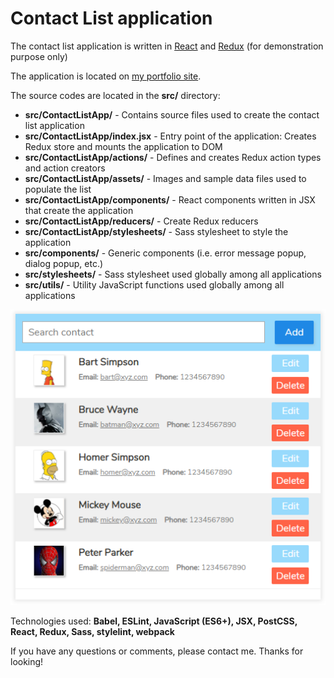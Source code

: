 # Contact List application
The contact list application is written in [React](https://reactjs.org/) and [Redux](https://redux.js.org/) (for demonstration purpose only)

The application is located on [my portfolio site](https://daisukenakano.com/index.php#spa).

The source codes are located in the **src/** directory:
* **src/ContactListApp/** - Contains source files used to create the contact list application
* **src/ContactListApp/index.jsx** - Entry point of the application: Creates Redux store and mounts the application to DOM
* **src/ContactListApp/actions/** - Defines and creates Redux action types and action creators
* **src/ContactListApp/assets/** - Images and sample data files used to populate the list
* **src/ContactListApp/components/** - React components written in JSX that create the application
* **src/ContactListApp/reducers/** - Create Redux reducers
* **src/ContactListApp/stylesheets/** - Sass stylesheet to style the application
* **src/components/** - Generic components (i.e. error message popup, dialog popup, etc.)
* **src/stylesheets/** - Sass stylesheet used globally among all applications
* **src/utils/** - Utility JavaScript functions used globally among all applications

![Contact app](img/ContactListApp.PNG)

Technologies used: **Babel, ESLint, JavaScript (ES6+), JSX, PostCSS, React, Redux, Sass, stylelint, webpack**

If you have any questions or comments, please contact me. Thanks for looking!
